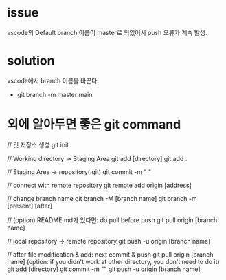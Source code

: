 # issue
vscode의 Default branch 이름이 master로 되있어서 push 오류가 계속 발생. 

# solution
vscode에서 branch 이름을 바꾼다. 
- git branch -m master main 

# 외에 알아두면 좋은 git command 
// 깃 저장소 생성 
git init 

// Working directory -> Staging Area 
git add [directory]
git add . 

// Staging Area -> repository(.git)
git commit -m " " 

// connect with remote repository
git remote add origin [address]

// change branch name
git branch -M [branch name]
git branch -m [present] [after]

// (option) README.md가 있다면: do pull before push
git pull origin [branch name]

// local repository -> remote repository
git push -u origin [branch name]

// after file modification & add: next commit & push
git pull origin [branch name] (option: if you didn't work at other directory, you don't need to do it)
git add [directory]
git commit -m ""
git push -u origin [branch name]
